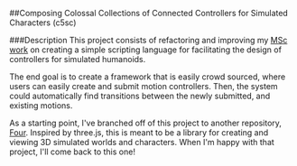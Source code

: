 
##Composing Colossal Collections of Connected Controllers for Simulated Characters (c5sc)

###Description
This project consists of refactoring and improving my [MSc work](http://www.cs.ubc.ca/~mfirmin/research.php) on creating a simple scripting language for facilitating the design of controllers for simulated humanoids.

The end goal is to create a framework that is easily crowd sourced, where users can easily create and submit motion controllers. Then, the system could automatically find transitions between the newly submitted, and existing motions.

As a starting point, I've branched off of this project to another repository, [Four](https://github.com/mfirmin/four). Inspired by three.js, this is meant to be a library for creating and viewing 3D simulated worlds and characters. When I'm happy with that project, I'll come back to this one!
